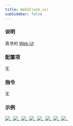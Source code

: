 ```yaml
---
title: WebUI(web_ui)
subSidebar: false
---
```


### 说明

真寻的 [Web UI](https://github.com/HibiKier/zhenxun_bot_webui)

### 配置项

无

### 指令

无

### 示例

![_](/docs/builtin_plugins/web_ui/0.png)
![_](/docs/builtin_plugins/web_ui/1.png)
![_](/docs/builtin_plugins/web_ui/2.png)
![_](/docs/builtin_plugins/web_ui/3.png)
![_](/docs/builtin_plugins/web_ui/4.png)
![_](/docs/builtin_plugins/web_ui/5.png)
![_](/docs/builtin_plugins/web_ui/6.png)
![_](/docs/builtin_plugins/web_ui/7.png)


